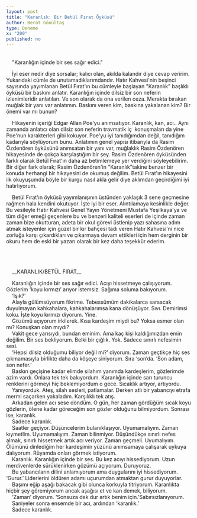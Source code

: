 ```yaml
---
layout: post
title: "Karanlık: Bir Betül Fırat Öyküsü"
author: Berat Gönültaş
type: Deneme
x: "200"
published: no
---
```

<br/>
&nbsp;&nbsp;&nbsp;&nbsp;"Karanlığın içinde bir ses sağır edici."

&nbsp;&nbsp;&nbsp;&nbsp;İyi eser nedir diye sorsalar; kalıcı olan, akılda kalandır diye cevap veririm. Yukarıdaki cümle de unutamadıklarımdandır. Hatır Kahvesi'nin beşinci sayısında yayımlanan Betül Fırat'ın bu cümleyle başlayan "Karanlık" başlıklı öyküsü bir baskını anlatır. Karanlığın içinde dilsiz bir son neferin izlenimleridir anlatılan. Ve son olarak da ona verilen ceza. Merakta bırakan muğlak bir yanı var anlatımın. Baskını veren kim, baskına yakalanan kim? Bir önemi var mı bunun?

&nbsp;&nbsp;&nbsp;&nbsp;Hikayenin içeriği Edgar Allan Poe'yu anımsatıyor. Karanlık, kan, acı.. Aynı zamanda anlatıcı olan dilsiz son neferin travmatik iç  konuşmaları da yine Poe'nun karakterleri gibi kokuyor. Poe'yu iyi tanıdığımdan değil, tanıdığım kadarıyla söylüyorum bunu. Anlatımın genel yapısı itibarıyla da Rasim Özdenören öyküsünü anımsatan bir yanı var, muğlaklık Rasim Özdenören hikayesinde de çokça karşılaştığım bir şey. Rasim Özdenören öyküsünden farklı olarak Betül Fırat'ın daha az betimlemeye yer verdiğini söyleyebilirim. Bir diğer fark olarak; Rasim Özdenören'in "Karanlık"takine benzer bir konuda herhangi bir hikayesini de okumuş değilim. Betül Fırat'ın hikayesini ilk okuyuşumda böyle bir kurgu nasıl akla gelir diye aklımdan geçirdiğimi iyi hatırlıyorum.

&nbsp;&nbsp;&nbsp;&nbsp;Betül Fırat'ın öyküsü yayımlanışının üstünden yaklaşık 3 sene geçmesine rağmen hala kendini okutuyor. İşte iyi bir eser. Alıntılamaya kesinlikle değer. Bu vesileyle Hatır Kahvesi Genel Yayın Yönetmeni Mustafa Yeşilkaya'ya ve tüm diğer emeği geçenlere bu ve benzeri kaliteli eserleri de içinde zaman zaman bize okutturan, adeta bir okul görevi üstlenip yazı sahasına adım atmak isteyenler için güzel bir kır bahçesi tadı veren Hatır Kahvesi'ni nice zorluğa karşı çıkardıkları ve çıkarmaya devam ettikleri için hem derginin bir okuru hem de eski bir yazarı olarak bir kez daha teşekkür ederim.

<br/>
<br/>
<br/>
&nbsp;&nbsp;&nbsp;&nbsp;__KARANLIK/BETÜL FIRAT__

&nbsp;&nbsp;&nbsp;&nbsp;Karanlığın içinde bir ses sağır edici. Acıyı hissetmeye çalışıyorum. Gözlerim ‘koyu kırmızı’ arıyor istemsiz. Sağıma soluma bakıyorum.  
&nbsp;&nbsp;&nbsp;&nbsp;‘Işık?’  
&nbsp;&nbsp;&nbsp;&nbsp;Alayla gülümsüyorum fikrime. Tebessümüm dakikalarca sarsacak duyulmayan kahkahalara, kahkahalarımsa kana dönüşüyor. Sıvı. Demirimsi koku. İşte koyu kırmızı diyorum. Yine.  
&nbsp;&nbsp;&nbsp;&nbsp;Gözümü açıyorum irkilerek. Kısa kardeşim miydi bu? Yoksa esmer olan mı? Konuşkan olan mıydı?  
&nbsp;&nbsp;&nbsp;&nbsp;Vakit gece yarısıydı, bundan eminim. Ama kaç kişi kaldığımızdan emin değilim. Bir ses bekliyorum. Belki bir çığlık. Yok. Sadece sınırlı nefesimin sesi.  
&nbsp;&nbsp;&nbsp;&nbsp;‘Hepsi dilsiz olduğumu biliyor değil mi?’ diyorum. Zaman geçtikçe hiç ses çıkmamasıyla birlikte daha da köşeye siniyorum. Sıra ‘son’da. ‘Son adam, son nefer.’  
&nbsp;&nbsp;&nbsp;&nbsp;Baskın geçişine kadar elimde silahım yanımda kardeşlerim, gözlerimde azim vardı. Onlara tek tek bakıyordum. Karanlığın içinde sarı turuncu renklerini görmeyi hiç beklemiyordum o gece. Sıcaklık artıyor, artıyordu.  
&nbsp;&nbsp;&nbsp;&nbsp;Yanıyorduk. Ateş, silah sesleri, patlamalar. Derken atlı bir yabancıyı etrafa mermi saçarken yakaladım. Karşılıklı tek atış.  
&nbsp;&nbsp;&nbsp;&nbsp;Arkadan gelen acı sese döndüm. O gün, her zaman gördüğüm sıcak koyu gözlerin, ölene kadar göreceğim son gözler olduğunu bilmiyordum. Sonrası ise, karanlık.  
&nbsp;&nbsp;&nbsp;&nbsp;Sadece karanlık.  
&nbsp;&nbsp;&nbsp;&nbsp;Saatler geçiyor. Düşüncelerim bulanıklaşıyor. Uyumamalıyım. Zaman kıymetlim. Uyumamalıyım. Zaman bilinmiyor. Düşündükçe sınırlı nefes almak, sınırlı hissetmek artık acı veriyor. Zaman geçmeli. Uyumalıyım. Ölümünü dinlediğim her kardeşimin yüzünü anımsamaya çalışarak uykuya dalıyorum. Rüyamda onları görmek istiyorum.  
&nbsp;&nbsp;&nbsp;&nbsp;Karanlık. Karanlığın içinde bir ses. Bu kez acıyı hissediyorum. Uzun merdivenlerde sürüklenirken gözümü açıyorum. Duruyoruz.  
&nbsp;&nbsp;&nbsp;&nbsp;Bu yabancıların dilini anlamıyorum ama duygularını iyi hissediyorum. ‘Gurur.’ Liderlerini öldüren adamı uçurumdan atmaktan gurur duyuyorlar.  
&nbsp;&nbsp;&nbsp;&nbsp;Başımı eğip aşağı bakacak gibi olunca korkuyla titriyorum. Karanlıkta hiçbir şey göremiyorum ancak aşağısı et ve kan demek, biliyorum.  
&nbsp;&nbsp;&nbsp;&nbsp;‘Zaman’ diyorum. ‘Sonsuza dek dur artık benim için.’Sabırsızlanıyorum.  
&nbsp;&nbsp;&nbsp;&nbsp;Saniyeler sonra ensemde bir acı, ardından ‘karanlık.’  
&nbsp;&nbsp;&nbsp;&nbsp;Sadece karanlık.  
